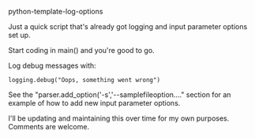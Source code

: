 python-template-log-options

Just a quick script that's already got logging and input parameter options set up. 

Start coding in main() and you're good to go.

Log debug messages with:

	logging.debug("Oops, something went wrong")

See the "parser.add_option('-s','--samplefileoption...." section for an example of how to 
add new input parameter options. 

I'll be updating and maintaining this over time for my own purposes. Comments are welcome. 